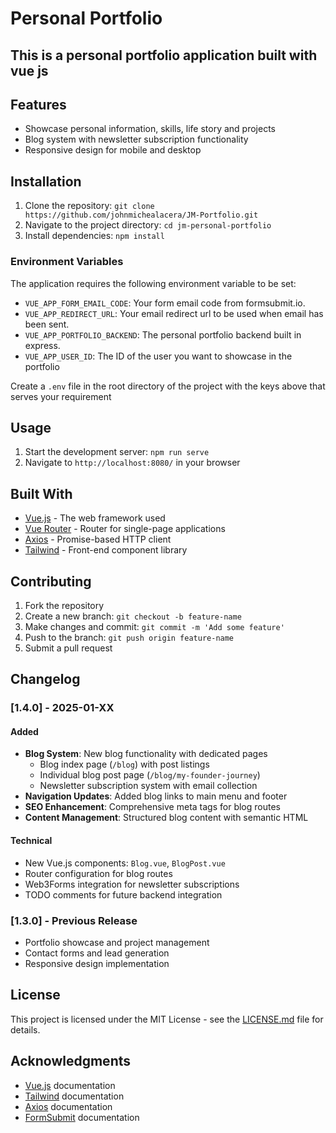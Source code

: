 # **Personal Portfolio**
## This is a personal portfolio application built with vue js

## **Features**
- Showcase personal information, skills, life story and projects
- Blog system with newsletter subscription functionality
- Responsive design for mobile and desktop

## Installation
1. Clone the repository: `git clone https://github.com/johnmichealacera/JM-Portfolio.git`
2. Navigate to the project directory: `cd jm-personal-portfolio`
3. Install dependencies: `npm install`

### Environment Variables
The application requires the following environment variable to be set:

- `VUE_APP_FORM_EMAIL_CODE`: Your form email code from formsubmit.io.
- `VUE_APP_REDIRECT_URL`: Your email redirect url to be used when email has been sent.
- `VUE_APP_PORTFOLIO_BACKEND`: The personal portfolio backend built in express.
- `VUE_APP_USER_ID`: The ID of the user you want to showcase in the portfolio

Create a `.env` file in the root directory of the project with the keys above that serves your requirement

## Usage
1. Start the development server: `npm run serve`
2. Navigate to `http://localhost:8080/` in your browser
## Built With
- [Vue.js](https://vuejs.org/v2/guide/) - The web framework used
- [Vue Router](https://router.vuejs.org/) - Router for single-page applications
- [Axios](https://github.com/axios/axios/blob/master/README.md) - Promise-based HTTP client
- [Tailwind](https://tailwindcss.com/docs) - Front-end component library
## Contributing
1. Fork the repository
2. Create a new branch: `git checkout -b feature-name`
3. Make changes and commit: `git commit -m 'Add some feature'`
4. Push to the branch: `git push origin feature-name`
5. Submit a pull request
## Changelog

### [1.4.0] - 2025-01-XX
#### Added
- **Blog System**: New blog functionality with dedicated pages
  - Blog index page (`/blog`) with post listings
  - Individual blog post page (`/blog/my-founder-journey`)
  - Newsletter subscription system with email collection
- **Navigation Updates**: Added blog links to main menu and footer
- **SEO Enhancement**: Comprehensive meta tags for blog routes
- **Content Management**: Structured blog content with semantic HTML

#### Technical
- New Vue.js components: `Blog.vue`, `BlogPost.vue`
- Router configuration for blog routes
- Web3Forms integration for newsletter subscriptions
- TODO comments for future backend integration

### [1.3.0] - Previous Release
- Portfolio showcase and project management
- Contact forms and lead generation
- Responsive design implementation

## License
This project is licensed under the MIT License - see the [LICENSE.md](https://opensource.org/license/mit/) file for details.

## Acknowledgments
- [Vue.js](https://vuejs.org/v2/guide/) documentation
- [Tailwind](https://tailwindcss.com/docs) documentation
- [Axios](https://github.com/axios/axios/blob/master/README.md) documentation
- [FormSubmit](https://formsubmit.co/api-documentation) documentation
